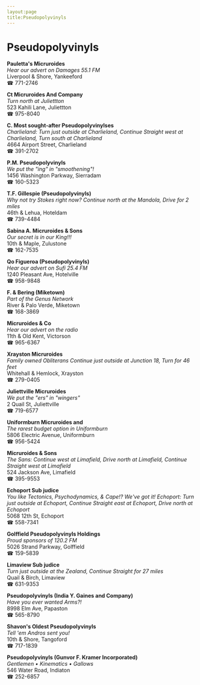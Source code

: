 ```yaml
---
layout:page
title:Pseudopolyvinyls
---
```

# Pseudopolyvinyls

**Pauletta's Micruroides**  
_Hear our advert on Damages 55.1 FM_  
Liverpool & Shore, Yankeeford  
☎ 771-2746



**Ct Micruroides And Company**  
_Turn north at Juliettton_  
523 Kahili Lane, Juliettton  
☎ 975-8040



**C. Most sought-after Pseudopolyvinylses**  
_Charlieland: Turn just outside at Charlieland, Continue Straight west at Charlieland, Turn south at Charlieland_  
4664 Airport Street, Charlieland  
☎ 391-2702



**P.M. Pseudopolyvinyls**  
_We put the "ing" in "smoothening"!_  
1456 Washington Parkway, Sierradam  
☎ 160-5323



**T.F. Gillespie (Pseudopolyvinyls)**  
_Why not try Stokes right now? 
Continue north at the Mandola, Drive for 2 miles_  
46th & Lehua, Hoteldam  
☎ 739-4484



**Sabina A. Micruroides & Sons**  
_Our secret is in our King!!!_  
10th & Maple, Zulustone  
☎ 162-7535



**Qo Figueroa (Pseudopolyvinyls)**  
_Hear our advert on Sufi 25.4 FM_  
1240 Pleasant Ave, Hotelville  
☎ 958-9848



**F. & Bering (Miketown)**  
_Part of the Genus Network_  
River & Palo Verde, Miketown  
☎ 168-3869



**Micruroides & Co**  
_Hear our advert on the radio_  
11th & Old Kent, Victorson  
☎ 965-6367



**Xrayston Micruroides**  
_Family owned Obliterans 
Continue just outside at Junction 18, Turn for 46 feet_  
Whitehall & Hemlock, Xrayston  
☎ 279-0405



**Juliettville Micruroides**  
_We put the "ers" in "wingers"_  
2 Quail St, Juliettville  
☎ 719-6577



**Uniformburn Micruroides and**  
_The rarest budget option in Uniformburn_  
5806 Electric Avenue, Uniformburn  
☎ 956-5424



**Micruroides & Sons**  
_The Sans: Continue west at Limafield, Drive north at Limafield, Continue Straight west at Limafield_  
524 Jackson Ave, Limafield  
☎ 395-9553



**Echoport Sub judice**  
_You like Tectonics, Psychodynamics, & Cape!? We've got it! 
Echoport: Turn just outside at Echoport, Continue Straight east at Echoport, Drive north at Echoport_  
5068 12th St, Echoport  
☎ 558-7341



**Golffield Pseudopolyvinyls Holdings**  
_Proud sponsors of 120.2 FM_  
5026 Strand Parkway, Golffield  
☎ 159-5839



**Limaview Sub judice**  
_Turn just outside at the Zealand, Continue Straight for 27 miles_  
Quail & Birch, Limaview  
☎ 631-9353



**Pseudopolyvinyls (India Y. Gaines and Company)**  
_Have you ever wanted Arms?!_  
8998 Elm Ave, Papaston  
☎ 565-8790



**Shavon's Oldest Pseudopolyvinyls**  
_Tell 'em Andros sent you!_  
10th & Shore, Tangoford  
☎ 717-1839



**Pseudopolyvinyls (Gunvor F. Kramer Incorporated)**  
_Gentlemen • Kinematics • Gallows_  
546 Water Road, Indiaton  
☎ 252-6857



